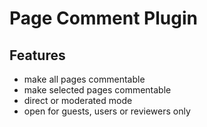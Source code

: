 # Page Comment Plugin

## Features

- make all pages commentable
- make selected pages commentable
- direct or moderated mode
- open for guests, users or reviewers only